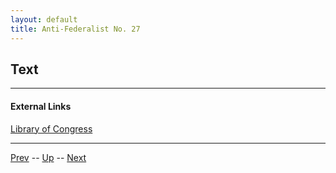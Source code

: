 ```yaml
---
layout: default
title: Anti-Federalist No. 27
---
```


## Text

---
#### External Links
[Library of Congress]()

---

[Prev](26.md) -- [Up](README.md) -- [Next](28.md)
